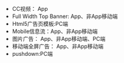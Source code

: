 - CC视频： App
- Full Width Top Banner: App、非App移动端
- Html5广告页模板:PC端
- Mobile信息流：App、非App移动端
- 图片广告： App、非App移动端、PC端
- 移动端全屏广告： App、非App移动端
- pushdown:PC端